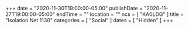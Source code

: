 +++
date = "2020-11-30T19:00:00-05:00"
publishDate = "2020-11-27T19:00:00-05:00"
endTime = ""
location = ""
ncs = [ "KA0LDG" ]
title = "Isolation Net 1130"
categories = [ "Social" ]
dates = [ "Hidden" ]
+++
